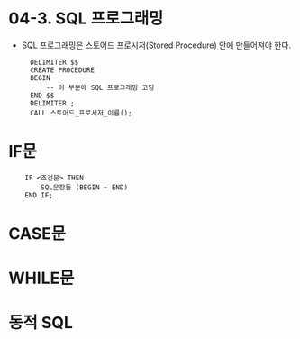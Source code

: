 04-3. SQL 프로그래밍
==========================

- SQL 프로그래밍은 스토어드 프로시저(Stored Procedure) 안에 만들어져야 한다.
  
        DELIMITER $$
        CREATE PROCEDURE
        BEGIN
            -- 이 부분에 SQL 프로그래밍 코딩
        END $$
        DELIMITER ;
        CALL 스토어드_프로시저_이름();


# IF문

        IF <조건문> THEN
            SQL문장들 (BEGIN ~ END)
        END IF;

# CASE문


# WHILE문


# 동적 SQL
